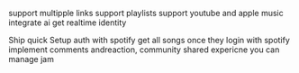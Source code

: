 support multipple links
support playlists
support youtube and apple music
integrate ai
get realtime identity


Ship quick
Setup auth with spotify
get all songs once they login with spotify
implement comments andreaction, community shared expericne
you can manage jam
